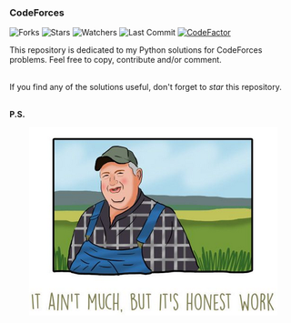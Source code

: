 <h3> CodeForces </h3>

![Forks](https://img.shields.io/github/forks/shukkkur/CodeForces-Python-Soltuions.svg)
![Stars](https://img.shields.io/github/stars/shukkkur/CodeForces-Python-Soltuions.svg)
![Watchers](https://img.shields.io/github/watchers/shukkkur/CodeForces-Python-Soltuions.svg)
![Last Commit](https://img.shields.io/github/last-commit/shukkkur/CodeForces-Python-Soltuions.svg) 
[![CodeFactor](https://www.codefactor.io/repository/github/shukkkur/CodeForces-Python-Soltuions/badge)](https://www.codefactor.io/repository/github/shukkkur/CodeForces-Python-Soltuions)


This repository is dedicated to my Python solutions for CodeForces problems. Feel free to copy, contribute and/or comment.
<br><br>
<p>If you find any of the solutions useful, don't forget to <i>star</i> this repository.</p>

<br>
<b>P.S.</b>

<p align='center'>
  <img src='https://github.com/shukkkur/Predict-Species-from-Images/blob/df79568afb602fb561d17158619b3b6c112c0d9a/datasets/image.png'>
</p>
